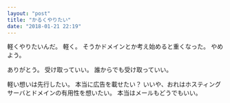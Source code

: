 ```yaml
---
layout: "post"
title: "かるくやりたい"
date: "2018-01-21 22:19"
---
```


軽くやりたいんだ。
軽く。
そうかドメインとか考え始めると重くなった。
やめよう。

ありがとう。
受け取っていい。
誰からでも受け取っていい。

軽い想いは先行したい。
本当に広告を載せたい？
いいや、おれはホスティングサーバとドメインの有用性を想いたい。
本当はメールもどうでもいい。
